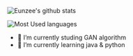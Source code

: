 
![Eunzee's github stats](https://github-readme-stats.vercel.app/api?username=eunjijeon11&show_icons=true&custom_title=Eunzee's+github+states)

![Most Used languages](https://github-readme-stats.vercel.app/api/top-langs/?username=eunjijeon11&layout=compact)

- 🔭 I’m currently studing GAN algorithm
- 🌱 I’m currently learning java & python

